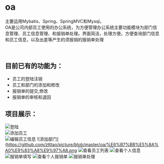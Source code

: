 # oa
主要运用Mybatis、Spring、SpringMVC和Mysql。<br>
OA是公司内部员工使用的办公系统，为方便管理办公系统主要功能模块为部门信息管理、员工信息管理、和报销单处理。界面简洁，处理方便。方便查询部门信息和员工信息，以及出差等产生的须报销的报销单处理<br>

<br>


目前已有的功能为：
---------------
* 员工的登陆注销<br>
* 员工和部门的添加和修改<br>
* 报销单的提交,修改<br>
* 报销单的审核和退回<br>

项目展示：
-------
![登陆](https://github.com/ztttao/picture/blob/master/oa/%E7%99%BB%E9%99%86.png)  
![添加员工](https://github.com/ztttao/picture/blob/master/oa/%E6%B7%BB%E5%8A%A0%E5%91%98%E5%B7%A5.png)  
![编辑员工信息](https://github.com/ztttao/picture/blob/master/oa/%E7%BC%96%E8%BE%91%E5%91%98%E5%B7%A5%E4%BF%A1%E6%81%AF.png) 
![添加部门](https://github.com/ztttao/picture/blob/master/oa/%E6%B7%BB%E5%8A%A0%E9%83%A8%E9%97%A8.png 
![查看员工列表](https://github.com/ztttao/picture/blob/master/oa/%E6%9F%A5%E7%9C%8B%E5%91%98%E5%B7%A5%E5%88%97%E8%A1%A8.png) 
![查看个人信息](https://github.com/ztttao/picture/blob/master/oa/%E6%9F%A5%E7%9C%8B%E4%B8%AA%E4%BA%BA%E4%BF%A1%E6%81%AF.png) 
![报销单填写](https://github.com/ztttao/picture/blob/master/oa/%E6%8A%A5%E9%94%80%E5%8D%95%E5%A1%AB%E5%86%99.png) 
![查看个人报销单](https://github.com/ztttao/picture/blob/master/oa/%E6%9F%A5%E7%9C%8B%E4%B8%AA%E4%BA%BA%E6%8A%A5%E9%94%80%E5%8D%95.png) 
![报销单处理](https://github.com/ztttao/picture/blob/master/oa/%E6%8A%A5%E9%94%80%E5%8D%95%E5%A4%84%E7%90%86.png) 

